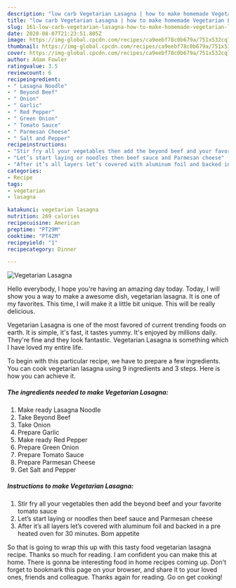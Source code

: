 ```yaml
---
description: "low carb Vegetarian Lasagna | how to make homemade Vegetarian Lasagna"
title: "low carb Vegetarian Lasagna | how to make homemade Vegetarian Lasagna"
slug: 161-low-carb-vegetarian-lasagna-how-to-make-homemade-vegetarian-lasagna
date: 2020-08-07T21:23:51.805Z
image: https://img-global.cpcdn.com/recipes/ca9eebf78c0b679a/751x532cq70/vegetarian-lasagna-recipe-main-photo.jpg
thumbnail: https://img-global.cpcdn.com/recipes/ca9eebf78c0b679a/751x532cq70/vegetarian-lasagna-recipe-main-photo.jpg
cover: https://img-global.cpcdn.com/recipes/ca9eebf78c0b679a/751x532cq70/vegetarian-lasagna-recipe-main-photo.jpg
author: Adam Fowler
ratingvalue: 3.5
reviewcount: 6
recipeingredient:
- " Lasagna Noodle"
- " Beyond Beef"
- " Onion"
- " Garlic"
- " Red Pepper"
- " Green Onion"
- " Tomato Sauce"
- " Parmesan Cheese"
- " Salt and Pepper"
recipeinstructions:
- "Stir fry all your vegetables then add the beyond beef and your favorite tomato sauce"
- "Let’s start laying or noodles then beef sauce and Parmesan cheese"
- "After it’s all layers let’s covered with aluminum foil and backed in a pre heated oven for 30 minutes. Bom appetite"
categories:
- Recipe
tags:
- vegetarian
- lasagna

katakunci: vegetarian lasagna 
nutrition: 269 calories
recipecuisine: American
preptime: "PT29M"
cooktime: "PT42M"
recipeyield: "1"
recipecategory: Dinner

---
```



![Vegetarian Lasagna](https://img-global.cpcdn.com/recipes/ca9eebf78c0b679a/751x532cq70/vegetarian-lasagna-recipe-main-photo.jpg)

Hello everybody, I hope you're having an amazing day today. Today, I will show you a way to make a awesome dish, vegetarian lasagna. It is one of my favorites. This time, I will make it a little bit unique. This will be really delicious.



Vegetarian Lasagna is one of the most favored of current trending foods on earth. It is simple, it's fast, it tastes yummy. It's enjoyed by millions daily. They're fine and they look fantastic. Vegetarian Lasagna is something which I have loved my entire life.


To begin with this particular recipe, we have to prepare a few ingredients. You can cook vegetarian lasagna using 9 ingredients and 3 steps. Here is how you can achieve it.

<!--inarticleads1-->

##### The ingredients needed to make Vegetarian Lasagna:

1. Make ready  Lasagna Noodle
1. Take  Beyond Beef
1. Take  Onion
1. Prepare  Garlic
1. Make ready  Red Pepper
1. Prepare  Green Onion
1. Prepare  Tomato Sauce
1. Prepare  Parmesan Cheese
1. Get  Salt and Pepper




<!--inarticleads2-->

##### Instructions to make Vegetarian Lasagna:

1. Stir fry all your vegetables then add the beyond beef and your favorite tomato sauce
1. Let’s start laying or noodles then beef sauce and Parmesan cheese
1. After it’s all layers let’s covered with aluminum foil and backed in a pre heated oven for 30 minutes. Bom appetite




So that is going to wrap this up with this tasty food vegetarian lasagna recipe. Thanks so much for reading. I am confident you can make this at home. There is gonna be interesting food in home recipes coming up. Don't forget to bookmark this page on your browser, and share it to your loved ones, friends and colleague. Thanks again for reading. Go on get cooking!
